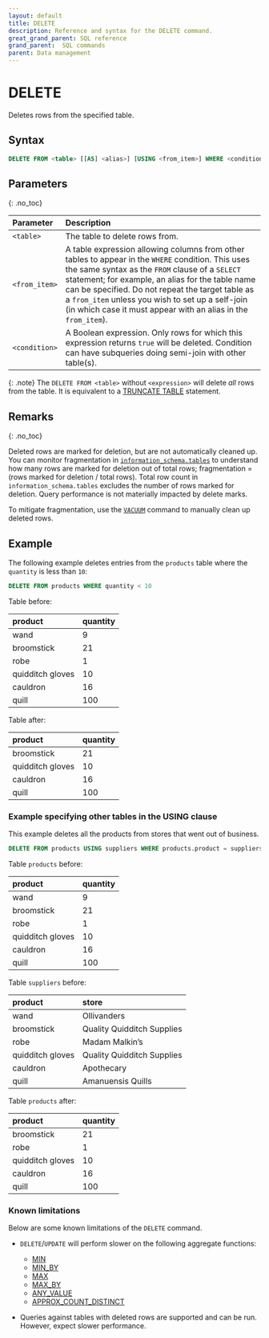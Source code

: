 ```yaml
---
layout: default
title: DELETE
description: Reference and syntax for the DELETE command.
great_grand_parent: SQL reference
grand_parent:  SQL commands
parent: Data management
---
```


# DELETE

Deletes rows from the specified table.

## Syntax

```sql
DELETE FROM <table> [[AS] <alias>] [USING <from_item>] WHERE <condition>
```
## Parameters 
{: .no_toc} 

| Parameter | Description|
| :---------| :----------|
| `<table>`| The table to delete rows from. |
| `<from_item>` | A table expression allowing columns from other tables to appear in the `WHERE` condition. This uses the same syntax as the `FROM` clause of a `SELECT` statement; for example, an alias for the table name can be specified. Do not repeat the target table as a `from_item` unless you wish to set up a self-join (in which case it must appear with an alias in the `from_item`). |
| `<condition>` | A Boolean expression. Only rows for which this expression returns `true` will be deleted. Condition can have subqueries doing semi-join with other table(s). |

{: .note}
The `DELETE FROM <table>` without `<expression>` will delete *all* rows from the table. It is equivalent to a [TRUNCATE TABLE](./truncate-table.md) statement.

## Remarks
{: .no_toc}

Deleted rows are marked for deletion, but are not automatically cleaned up. You can monitor fragmentation in [`information_schema.tables`](../../information-schema/tables.md) to understand how many rows are marked for deletion out of total rows; fragmentation = (rows marked for deletion / total rows). Total row count in `information_schema.tables` excludes the number of rows marked for deletion. Query performance is not materially impacted by delete marks.
  
To mitigate fragmentation, use the [`VACUUM`](vacuum.md) command to manually clean up deleted rows.

## Example 

The following example deletes entries from the `products` table where the `quantity` is less than `10`: 

```sql
DELETE FROM products WHERE quantity < 10
```

Table before:

| product | quantity |
|:-|:-|
| wand | 9 |
| broomstick | 21 |
| robe | 1 |
| quidditch gloves | 10 |
| cauldron | 16 |
| quill | 100 |

Table after:

| product | quantity |
|:-|:-|
| broomstick | 21 |
| quidditch gloves | 10 |
| cauldron | 16 |
| quill | 100 |


### Example specifying other tables in the USING clause

This example deletes all the products from stores that went out of business.

```sql
DELETE FROM products USING suppliers WHERE products.product = suppliers.product AND suppliers.store = 'Ollivanders'
```

Table `products` before:

| product | quantity |
|:-|:-|
| wand | 9 |
| broomstick | 21 |
| robe | 1 |
| quidditch gloves | 10 |
| cauldron | 16 |
| quill | 100 |

Table `suppliers` before:

| product | store |
|:-|:-|
| wand | Ollivanders |
| broomstick | Quality Quidditch Supplies |
| robe | Madam Malkin’s |
| quidditch gloves | Quality Quidditch Supplies |
| cauldron | Apothecary |
| quill | Amanuensis Quills |

Table `products` after:

| product | quantity |
|:-|:-|
| broomstick | 21 |
| robe | 1 |
| quidditch gloves | 10 |
| cauldron | 16 |
| quill | 100 |

### Known limitations

Below are some known limitations of the `DELETE` command. 

* `DELETE`/`UPDATE` will perform slower on the following aggregate functions:
  * [MIN](../../functions-reference/aggregation/min.md)
  * [MIN_BY](../../functions-reference/aggregation/min-by.md)
  * [MAX](../../functions-reference/aggregation/max.md)
  * [MAX_BY](../../functions-reference/aggregation/max-by.md)
  * [ANY_VALUE](../../functions-reference/aggregation/any_value.md)
  * [APPROX_COUNT_DISTINCT](../../functions-reference/aggregation/approx-count-distinct.md)

* Queries against tables with deleted rows are supported and can be run. However, expect slower performance.
